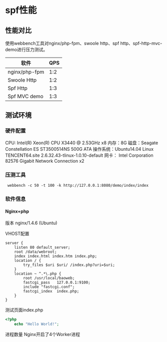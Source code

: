 # spf性能
## 性能对比
使用webbench工具对nginx/php-fpm、swoole http、spf http、spf-http-mvc-demo进行压力测试。

| 软件 | QPS |
| -- | -- |
| nginx/php-fpm  | 1:2 |
| Swoole Http    | 1:2 |
| Spf Http       | 1:3 |
| Spf MVC demo   | 1:3 |

## 测试环境

### 硬件配置

CPU: Intel(R) Xeon(R) CPU X3440  @ 2.53GHz x8
内存：8G
磁盘：Seagate Constellation ES ST3500514NS 500G ATA
操作系统：Ubuntu14.04 Linux TENCENT64.site 2.6.32.43-tlinux-1.0.10-default
网卡： Intel Corporation 82576 Gigabit Network Connection x2

### 压测工具

```shell
 webbench -c 50 -t 100 -k http://127.0.0.1:8080/demo/index/index
```
### 软件信息

#### Nginx+php

版本 nginx/1.4.6 (Ubuntu)

VHOST配置
```
server {
    listen 80 default_server;
    root /data/webroot;
    index index.html index.htm index.php;
    location / {
    	try_files $uri $uri/ /index.php?uri=$uri;
    }
    location ~ ^.*\.php {
        root /usr/local/baoweb;
        fastcgi_pass   127.0.0.1:9100;
        include "fastcgi.conf";
        fastcgi_index  index.php;
    }
}
```

测试页面index.php
```php
<?php
    echo "Hello World!";
```
进程数量
Nginx开启了4个Worker进程


